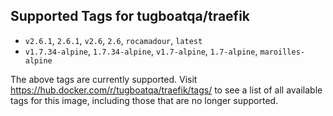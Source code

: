 ## Supported Tags for tugboatqa/traefik

* `v2.6.1`, `2.6.1`, `v2.6`, `2.6`, `rocamadour`, `latest`
* `v1.7.34-alpine`, `1.7.34-alpine`, `v1.7-alpine`, `1.7-alpine`, `maroilles-alpine`

The above tags are currently supported. Visit https://hub.docker.com/r/tugboatqa/traefik/tags/ to see a list of all available tags for this image, including those that are no longer supported.
